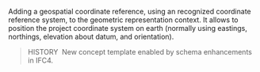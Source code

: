 Adding a geospatial coordinate reference, using an recognized coordinate reference system, to the geometric representation context. It allows to position the project coordinate system on earth (normally using eastings, northings, elevation about datum, and orientation).

> HISTORY&nbsp; New concept template enabled by schema enhancements in IFC4.
